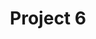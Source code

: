 ---
title: "Project 6"
description: "TODO:"
repo: "#" # delete this line if you want a blog-like page
tags: ["go", "golang", "hugo"]
weight: 1
draft: false
---
